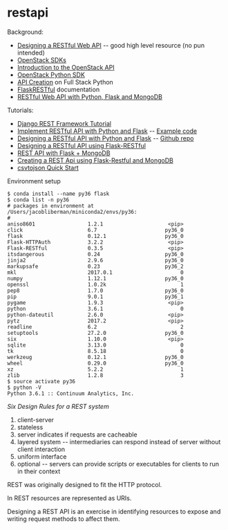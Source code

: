 # restapi

Background:
* [Designing a RESTful Web API](http://blog.luisrei.com/articles/rest.html) -- good high level resource (no pun intended)
* [OpenStack SDKs](https://wiki.openstack.org/wiki/SDKs)
* [Introduction to the OpenStack API](https://www.linux.com/learn/introduction-openstack-api)
* [OpenStack Python SDK](https://docs.openstack.org/user-guide/sdk.html)
* [API Creation](https://www.fullstackpython.com/api-creation.html) on Full Stack Python
* [FlaskRESTful](https://flask-restful.readthedocs.io/en/0.3.5/) documentation
* [RESTful Web API with Python, Flask and MongoDB](https://www.slideshare.net/slideshow/embed_code/13539139)

Tutorials:
* [Django REST Framework Tutorial](http://www.django-rest-framework.org/tutorial/quickstart/)
* [Implement RESTful API with Python and Flask](http://blog.luisrei.com/articles/flaskrest.html) -- [Example code](https://github.com/lrei/articles/tree/master/2012-05-02-flaskrest)
* [Designing a RESTful API with Python and Flask](https://blog.miguelgrinberg.com/post/designing-a-restful-api-with-python-and-flask) -- [Github repo](https://github.com/miguelgrinberg/REST-tutorial)
* [Designing a RESTful API using Flask-RESTful](https://blog.miguelgrinberg.com/post/designing-a-restful-api-using-flask-restful)
* [REST API with Flask + MongoDB](http://www.bogotobogo.com/python/MongoDB_PyMongo/python_MongoDB_RESTAPI_with_Flask.php)
* [Creating a REST Api using Flask-Restful and MongoDB](http://salmanwahed.github.io/2015/05/01/flask-restful-mongodb-api/)
* [csvtojson Quick Start](https://www.npmjs.com/package/csvtojson#quick-start)

Environment setup
~~~~
$ conda install --name py36 flask
$ conda list -n py36
# packages in environment at /Users/jacobliberman/miniconda2/envs/py36:
#
aniso8601                 1.2.1                     <pip>
click                     6.7                      py36_0  
flask                     0.12.1                   py36_0  
Flask-HTTPAuth            3.2.2                     <pip>
Flask-RESTful             0.3.5                     <pip>
itsdangerous              0.24                     py36_0  
jinja2                    2.9.6                    py36_0  
markupsafe                0.23                     py36_2  
mkl                       2017.0.1                      0  
numpy                     1.12.1                   py36_0  
openssl                   1.0.2k                        1  
pep8                      1.7.0                    py36_0  
pip                       9.0.1                    py36_1  
pygame                    1.9.3                     <pip>
python                    3.6.1                         0  
python-dateutil           2.6.0                     <pip>
pytz                      2017.2                    <pip>
readline                  6.2                           2  
setuptools                27.2.0                   py36_0  
six                       1.10.0                    <pip>
sqlite                    3.13.0                        0  
tk                        8.5.18                        0  
werkzeug                  0.12.1                   py36_0  
wheel                     0.29.0                   py36_0  
xz                        5.2.2                         1  
zlib                      1.2.8                         3  
$ source activate py36
$ python -V
Python 3.6.1 :: Continuum Analytics, Inc.
~~~~

*Six Design Rules for a REST system*
1. client-server
2. stateless
3. server indicates if requests are cacheable
4. layered system -- intermediaries can respond instead of server without client interaction
5. uniform interface
6. optional -- servers can provide scripts or executables for clients to run in their context

REST was originally designed to fit the HTTP protocol.

In REST resources are represented as URIs.

Designing a REST API is an exercise in identifying resources to expose and writing request methods to affect them.
